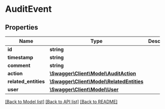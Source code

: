# AuditEvent

## Properties
Name | Type | Description | Notes
------------ | ------------- | ------------- | -------------
**id** | **string** |  | [optional] 
**timestamp** | **string** |  | [optional] 
**comment** | **string** |  | [optional] 
**action** | [**\Swagger\Client\Model\AuditAction**](AuditAction.md) |  | [optional] 
**related_entities** | [**\Swagger\Client\Model\RelatedEntities**](RelatedEntities.md) |  | [optional] 
**user** | [**\Swagger\Client\Model\User**](User.md) |  | [optional] 

[[Back to Model list]](../README.md#documentation-for-models) [[Back to API list]](../README.md#documentation-for-api-endpoints) [[Back to README]](../README.md)


